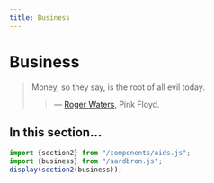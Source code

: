 ```yaml
---
title: Business
---
```


# Business
> Money, so they say, is the root of all evil today.
> > — [Roger Waters](https://en.wikipedia.org/wiki/Money_(Pink_Floyd_song)), Pink Floyd.
## In this section…
~~~js
import {section2} from "/components/aids.js";
import {business} from "/aardbron.js";
display(section2(business));
~~~